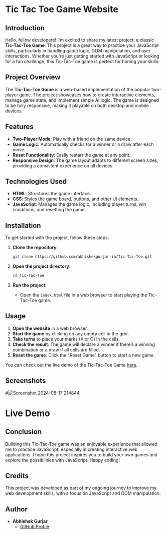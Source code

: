 # Tic Tac Toe Game Website

## Introduction

Hello, fellow developers! I'm excited to share my latest project: a classic **Tic-Tac-Toe Game**. This project is a great way to practice your JavaScript skills, particularly in handling game logic, DOM manipulation, and user interactions. Whether you're just getting started with JavaScript or looking for a fun challenge, this Tic-Tac-Toe game is perfect for honing your skills.

## Project Overview

The **Tic-Tac-Toe Game** is a web-based implementation of the popular two-player game. The project showcases how to create interactive elements, manage game state, and implement simple AI logic. The game is designed to be fully responsive, making it playable on both desktop and mobile devices.

## Features

- **Two-Player Mode**: Play with a friend on the same device.
- **Game Logic**: Automatically checks for a winner or a draw after each move.
- **Reset Functionality**: Easily restart the game at any point.
- **Responsive Design**: The game layout adapts to different screen sizes, providing a consistent experience on all devices.

## Technologies Used

- **HTML**: Structures the game interface.
- **CSS**: Styles the game board, buttons, and other UI elements.
- **JavaScript**: Manages the game logic, including player turns, win conditions, and resetting the game.


## Installation

To get started with the project, follow these steps:

1. **Clone the repository**:
    ```bash
    git clone https://github.com/abhishekgurjar-in/Tic-Tac-Toe.git
    ```

2. **Open the project directory**:
    ```bash
    cd Tic-Tac-Toe
    ```

3. **Run the project**:
    - Open the `index.html` file in a web browser to start playing the Tic-Tac-Toe game.

## Usage

1. **Open the website** in a web browser.
2. **Start the game** by clicking on any empty cell in the grid.
3. **Take turns** to place your marks (X or O) in the cells.
4. **Check the result**: The game will declare a winner if there’s a winning combination or a draw if all cells are filled.
5. **Reset the game**: Click the "Reset Game" button to start a new game.





You can check out the live demo of the Tic-Tac-Toe Game [here](https://abhishekgurjar-in.github.io/Tic-Tac-Toe/).
## Screenshots
#![Screenshot 2024-08-17 214844](https://github.com/user-attachments/assets/ec3b991c-e8c5-423f-9082-f537cbad4cf7)

# Live Demo
## Conclusion

Building this Tic-Tac-Toe game was an enjoyable experience that allowed me to practice JavaScript, especially in creating interactive web applications. I hope this project inspires you to build your own games and explore the possibilities with JavaScript. Happy coding!

## Credits

This project was developed as part of my ongoing journey to improve my web development skills, with a focus on JavaScript and DOM manipulation.

## Author

- **Abhishek Gurjar**
  - [GitHub Profile](https://github.com/abhishekgurjar-in)
